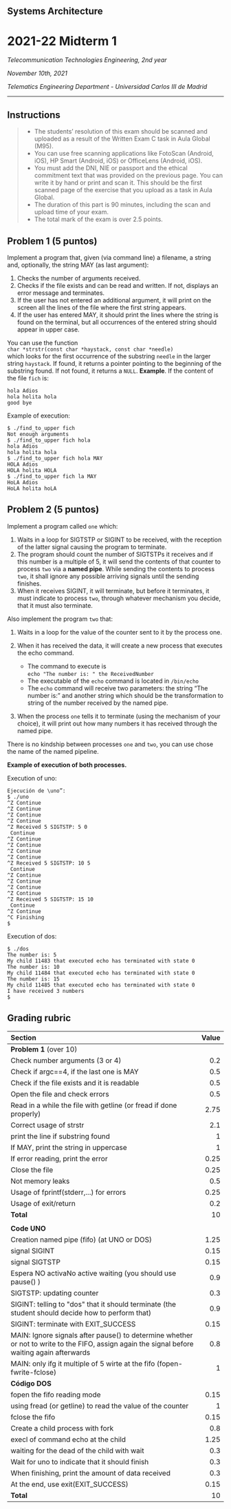## **Systems Architecture**
# **2021-22 Midterm 1**
_Telecommunication Technologies Engineering, 2nd year_

_November 10th, 2021_

_Telematics Engineering Department - Universidad Carlos III de Madrid_

---

## Instructions
> * The students’ resolution of this exam should be scanned and uploaded
> as a result of the Written Exam C task in Aula Global (M95).
> * You can use free scanning applications like FotoScan (Android, iOS),
> HP Smart (Android, iOS) or OfficeLens (Android, iOS).
> * You must add the DNI, NIE or passport and the ethical commitment
> text that was provided on the previous page. You can write it by hand or
> print and scan it. This should be the first scanned page of the exercise
> that you upload as a task in Aula Global.
> * The  duration  of  this  part  is  90  minutes,  including  the  scan  and  upload
> time of your exam.
> * The total mark of the exam is over 2.5 points.


## Problem 1 (5 puntos)
Implement  a  program  that,  given  (via  command  line)  a  filename,  a  string  and,
optionally, the string MAY (as last argument):
1.  Checks the number of arguments received.
2.  Checks if the file exists and can be read and written. If not, displays an error
message and terminates.
3.  If the user has not entered an additional argument, it will print on the screen
all the lines of the file where the first string appears.
4.  If  the  user  has  entered  MAY,  it  should  print  the  lines where  the  string  is
found  on  the  terminal,  but  all  occurrences  of  the  entered  string  should
appear in upper case.

You can use the function  
`char *strstr(const char *haystack, const char *needle)`  
which looks for the first occurrence of the substring `needle` in the larger string
`haystack`. If found, it returns a pointer pointing to the beginning of the substring
found. If not found, it returns a `NULL`.
**Example**. If the content of the file `fich` is:
```
hola Adios
hola holita hola
good bye
```

Example of execution:
```
$ ./find_to_upper fich
Not enough arguments
$ ./find_to_upper fich hola
hola Adios
hola holita hola
$ ./find_to_upper fich hola MAY
HOLA Adios
HOLA holita HOLA
$ ./find_to_upper fich la MAY
HoLA Adios
HoLA holita hoLA
```

## Problem 2 (5 puntos)
Implement a program called `one` which:
1.  Waits in a loop for SIGTSTP or SIGINT to be received, with the reception
of the latter signal causing the program to terminate.
2.  The program should count the number of SIGTSTPs it receives and if this
number is a multiple of 5, it will send the contents of that counter to process
`two` via a **named pipe**. While sending the contents to process `two`, it shall
ignore any possible arriving signals until the sending finishes.
3.  When it receives SIGINT, it will terminate, but before it terminates, it must
indicate  to process  `two`, through whatever mechanism you decide, that it
must also terminate.

Also implement the program `two` that:
1.  Waits in a loop for the value of the counter sent to it by the process one.
2.  When it has received the data, it will create a new process that executes the
echo command.
    * The command to execute is  
    `echo "The number is: " the ReceivedNumber`
    * The executable of the `echo` command is located in `/bin/echo`
    * The `echo` command will receive two parameters: the string “The
number is:” and another string which should be the transformation
to string of the number received by the named pipe.

3.  When the process `one` tells it to terminate (using the mechanism of your
choice),  it  will  print  out  how  many  numbers  it  has  received  through  the
named pipe.

There is no kindship between processes `one` and `two`, you can use chose
the name of the named pipeline.

**Example of execution of both processes.**

Execution of uno:
```
Ejecución de \uno”:
$ ./uno
^Z Continue
^Z Continue
^Z Continue
^Z Continue
^Z Received 5 SIGTSTP: 5 0
 Continue
^Z Continue
^Z Continue
^Z Continue
^Z Continue
^Z Received 5 SIGTSTP: 10 5
 Continue
^Z Continue
^Z Continue
^Z Continue
^Z Continue
^Z Received 5 SIGTSTP: 15 10
 Continue
^Z Continue
^C Finishing
$
```

Execution of dos:
```
$ ./dos
The number is: 5
My child 11483 that executed echo has terminated with state 0
The number is: 10
My child 11484 that executed echo has terminated with state 0
The number is: 15
My child 11485 that executed echo has terminated with state 0
I have received 3 numbers
$
```


## Grading rubric
| Section | Value |
| :--- | ---: |
| **Problem 1** (over 10) | |
| Check number arguments (3 or 4) | 0.2 |
| Check if argc==4, if the last one is MAY | 0.5 |
| Check if the file exists and it is readable | 0.5 |
| Open the file and check errors | 0.5 |
| Read in a while the file with getline (or fread if done properly) | 2.75 |
| Correct usage of strstr | 2.1 |
| print the line if substring found | 1 |
| If MAY, print the string in uppercase | 1 |
| If error reading, print the error | 0.25 |
| Close the file | 0.25 |
| Not memory leaks | 0.5 |
| Usage of fprintf(stderr,...) for errors | 0.25 |
| Usage of exit/return | 0.2 |
| **Total** |10 |
| | |
| **Code UNO** | |
| Creation named pipe (fifo) (at UNO or DOS) | 1.25 |
| signal  SIGINT | 0.15 |
| signal SIGTSTP  | 0.15 |
| Espera NO activaNo active waiting (you should use pause() ) | 0.9 |
| SIGTSTP: updating counter | 0.3 |
| SIGINT: telling to "dos" that it should terminate (the student should decide how to perform that) | 0.9 |
| SIGINT: terminate with EXIT_SUCCESS | 0.15 |
| MAIN: Ignore signals after pause() to determine whether or not to write to the FIFO, assign again the signal before waiting again afterwards | 0.8 |
| MAIN: only ifg it multiple of 5 wirte at the fifo (fopen-fwrite-fclose) | 1 |
| **Código DOS** | |
| fopen the fifo reading mode | 0.15 |
| using fread (or getline) to read the value of the counter | 1 |
| fclose the fifo | 0.15 |
| Create a child process with fork | 0.8 |
| execl of command echo at the child | 1.25 |
| waiting for the dead of the child with wait | 0.3 |
| Wait for uno to indicate that it should finish | 0.3 |
| When finishing, print the amount of data received | 0.3 |
| At the end, use exit(EXIT_SUCCESS) | 0.15 |
| **Total** | 10 |